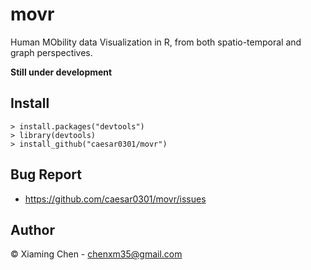 # movr

Human MObility data Visualization in R, from both spatio-temporal and graph perspectives.

**Still under development**


## Install

    > install.packages("devtools")
    > library(devtools)
    > install_github("caesar0301/movr")


## Bug Report

* https://github.com/caesar0301/movr/issues

## Author

© Xiaming Chen - chenxm35@gmail.com